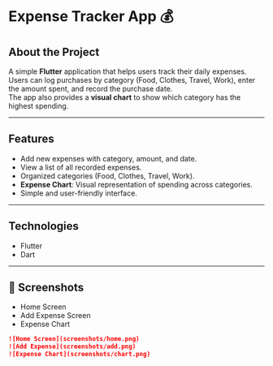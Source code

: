 # Expense Tracker App 💰

## About the Project
A simple **Flutter** application that helps users track their daily expenses.  
Users can log purchases by category (Food, Clothes, Travel, Work), enter the amount spent, and record the purchase date.  
The app also provides a **visual chart** to show which category has the highest spending.

---

## Features
- Add new expenses with category, amount, and date.  
- View a list of all recorded expenses.  
- Organized categories (Food, Clothes, Travel, Work).  
- **Expense Chart**: Visual representation of spending across categories.  
- Simple and user-friendly interface.  

---

## Technologies
- Flutter  
- Dart

---

## 📸 Screenshots
- Home Screen  
- Add Expense Screen  
- Expense Chart  

```markdown
![Home Screen](screenshots/home.png)  
![Add Expense](screenshots/add.png)  
![Expense Chart](screenshots/chart.png)  
